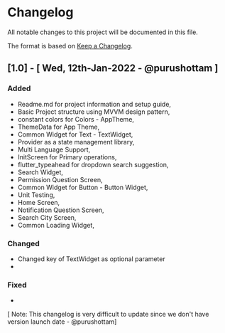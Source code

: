 # Changelog
All notable changes to this project will be documented in this file.

The format is based on [Keep a Changelog](https://keepachangelog.com/en/1.0.0/).

## [1.0] - [ Wed, 12th-Jan-2022 - @purushottam ]

### Added
- Readme.md for project information and setup guide,
- Basic Project structure using MVVM design pattern,
- constant colors for Colors - AppTheme,
- ThemeData for App Theme,
- Common Widget for Text - TextWidget,
- Provider as a state management library,
- Multi Language Support,
- InitScreen for Primary operations,
- flutter_typeahead for dropdown search suggestion,
- Search Widget,
- Permission Question Screen,
- Common Widget for Button - Button Widget,
- Unit Testing,
- Home Screen,
- Notification Question Screen,
- Search City Screen,
- Common Loading Widget,


### Changed
- Changed key of TextWidget as optional parameter
-

### Fixed
-


[ Note: This changelog is very difficult to update since we don't have version launch date - @purushottam]